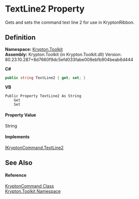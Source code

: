 # TextLine2 Property


Gets and sets the command text line 2 for use in KryptonRibbon.



## Definition
**Namespace:** <a href="79d2eac2-21f4-54ff-7552-b20c33c30600.md">Krypton.Toolkit</a>  
**Assembly:** Krypton.Toolkit (in Krypton.Toolkit.dll) Version: 80.23.10.287+8d7660f9dc5efd033fabe008ebfb904beab6d444

**C#**
``` C#
public string TextLine2 { get; set; }
```
**VB**
``` VB
Public Property TextLine2 As String
	Get
	Set
```



#### Property Value
String

#### Implements
<a href="7b46df13-6e6b-5e26-99a3-6f482f193e5d.md">IKryptonCommand.TextLine2</a>  


## See Also


#### Reference
<a href="405c9190-9a07-407c-9d40-1510447ccef6.md">KryptonCommand Class</a>  
<a href="79d2eac2-21f4-54ff-7552-b20c33c30600.md">Krypton.Toolkit Namespace</a>  

